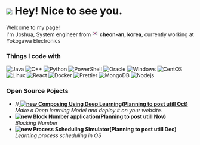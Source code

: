 <h1><img src="https://emojis.slackmojis.com/emojis/images/1531849430/4246/blob-sunglasses.gif?1531849430" width="30"/> Hey! Nice to see you.</h1>

<p>Welcome to my page! </br> I'm Joshua, System engineer from <img src="https://github.com/helloJosh/helloJosh/blob/main/south-korea.png" />  <b>cheon-an, korea</b>, currently working at Yokogawa Electronics</p>
<h3>Things I code with</h3>

<p>
  <img alt="Java" src="https://img.shields.io/badge/Java-ED8B00?style=for-the-badge&logo=java&logoColor=white"/>
  <img alt="C++" src="https://img.shields.io/badge/C%2B%2B-00599C?style=for-the-badge&logo=c%2B%2B&logoColor=white"/>
  <img alt="Python" src="https://img.shields.io/badge/Python-3776AB?style=for-the-badge&logo=python&logoColor=white"/>
  <img alt="PowerShell" src="https://img.shields.io/badge/Powershell-2CA5E0?style=for-the-badge&logo=powershell&logoColor=white"/>
  <img alt="Oracle" src="https://img.shields.io/badge/Oracle-F80000?style=for-the-badge&logo=Oracle&logoColor=white"/>
  <img alt="Windows" src="https://img.shields.io/badge/Windows-0078D6?style=for-the-badge&logo=windows&logoColor=white"/>
  <img alt="CentOS" src="https://img.shields.io/badge/Cent%20OS-262577?style=for-the-badge&logo=CentOS&logoColor=white"/>
  <img alt="Linux" src=https://img.shields.io/badge/Linux-FCC624?style=for-the-badge&logo=linux&logoColor=black/>
  <img alt="React" src="https://img.shields.io/badge/-React-45b8d8?style=flat-square&logo=react&logoColor=white" />
  <img alt="Docker" src="https://img.shields.io/badge/-Docker-46a2f1?style=flat-square&logo=docker&logoColor=white" />
  <img alt="Prettier" src="https://img.shields.io/badge/-Prettier-F7B93E?style=flat-square&logo=prettier&logoColor=white" />
  <img alt="MongoDB" src="https://img.shields.io/badge/-MongoDB-13aa52?style=flat-square&logo=mongodb&logoColor=white" />
  <img alt="Nodejs" src="https://img.shields.io/badge/-Nodejs-43853d?style=flat-square&logo=Node.js&logoColor=white" />
</p>

<h3>Open Source Pojects</h3>
<ul>
  <li>
  //<a href="https://medium.com/better-programming/create-your-first-ethereum-smart-contract-with-remix-ide-667e46e81901">
  <b><img src="https://emojipedia-us.s3.dualstack.us-west-1.amazonaws.com/thumbs/240/apple/237/fire_1f525.png" width="20" alt="new" />
  Composing Using Deep Learning(Planning to post utill Oct)</b></a><br/><i>Make a Deep learning Model and deploy it on your website.</i></li>
  
  <li><b><img src="https://emojipedia-us.s3.dualstack.us-west-1.amazonaws.com/thumbs/240/apple/237/fire_1f525.png" width="20" alt="new" />
  Block Number application(Planning to post utill Nov)</b></a><br/><i>Blocking Number</i></li>
  
  <li><b><img src="https://emojipedia-us.s3.dualstack.us-west-1.amazonaws.com/thumbs/240/apple/237/fire_1f525.png" width="20" alt="new" />
  Process Scheduling Simulator(Planning to post utill Dec)</b></a><br/><i>Learning process scheduling in OS</i></li>
</ul>

